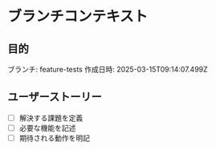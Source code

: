 # ブランチコンテキスト

## 目的

ブランチ: feature-tests
作成日時: 2025-03-15T09:14:07.499Z

## ユーザーストーリー

- [ ] 解決する課題を定義
- [ ] 必要な機能を記述
- [ ] 期待される動作を明記
